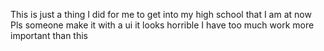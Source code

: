 This is just a thing I did for me to get into my high school that I am at now 
Pls someone make it with a ui it looks horrible 
I have too much work more important than this
